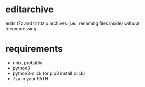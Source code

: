 # editarchive

edits t7z and trrntzip archives (i.e., renaming files inside) without recompressing.

# requirements

* unix, probably
* python3
* python3-click (or pip3 install click)
* 7za in your PATH


